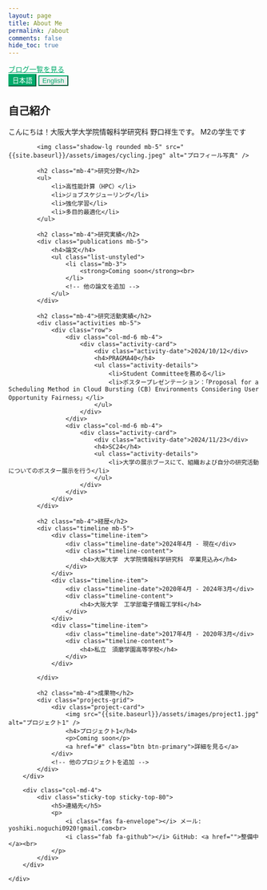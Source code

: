 ```yaml
---
layout: page
title: About Me
permalink: /about
comments: false
hide_toc: true
---
```


<div class="text-center mb-4">
    <a href="{{ site.baseurl }}/blog" class="btn btn-lg btn-outline-primary">ブログ一覧を見る</a>
</div>

<div class="language-switch text-right mb-4">
    <button id="jp-btn" class="btn btn-sm btn-outline-primary active">日本語</button>
    <button id="en-btn" class="btn btn-sm btn-outline-primary">English</button>
</div>

<!-- 日本語コンテンツ -->
<div id="jp-content" class="language-content active">
    <div class="row justify-content-between">
        <div class="col-md-8 pr-5">
            <h2 class="mb-4">自己紹介</h2>
            <p>
                こんにちは！大阪大学大学院情報科学研究科 野口祥生です。
                M2の学生です
            </p>

            <img class="shadow-lg rounded mb-5" src="{{site.baseurl}}/assets/images/cycling.jpeg" alt="プロフィール写真" />

            <h2 class="mb-4">研究分野</h2>
            <ul>
                <li>高性能計算（HPC）</li>
                <li>ジョブスケジューリング</li>
                <li>強化学習</li>
                <li>多目的最適化</li>
            </ul>

            <h2 class="mb-4">研究実績</h2>
            <div class="publications mb-5">
                <h4>論文</h4>
                <ul class="list-unstyled">
                    <li class="mb-3">
                        <strong>Coming soon</strong><br>
                    </li>
                    <!-- 他の論文を追加 -->
                </ul>
            </div>

            <h2 class="mb-4">研究活動実績</h2>
            <div class="activities mb-5">
                <div class="row">
                    <div class="col-md-6 mb-4">
                        <div class="activity-card">
                            <div class="activity-date">2024/10/12</div>
                            <h4>PRAGMA40</h4>
                            <ul class="activity-details">
                                <li>Student Committeeを務める</li>
                                <li>ポスタープレゼンテーション：「Proposal for a Scheduling Method in Cloud Bursting (CB) Environments Considering User Opportunity Fairness」</li>
                            </ul>
                        </div>
                    </div>
                    <div class="col-md-6 mb-4">
                        <div class="activity-card">
                            <div class="activity-date">2024/11/23</div>
                            <h4>SC24</h4>
                            <ul class="activity-details">
                                <li>大学の展示ブースにて、組織および自分の研究活動についてのポスター展示を行う</li>
                            </ul>
                        </div>
                    </div>
                </div>
            </div>

            <h2 class="mb-4">経歴</h2>
            <div class="timeline mb-5">
                <div class="timeline-item">
                    <div class="timeline-date">2024年4月 - 現在</div>
                    <div class="timeline-content">
                        <h4>大阪大学　大学院情報科学研究科　卒業見込み</h4>
                    </div>
                </div>
                <div class="timeline-item">
                    <div class="timeline-date">2020年4月 - 2024年3月</div>
                    <div class="timeline-content">
                        <h4>大阪大学　工学部電子情報工学科</h4>
                    </div>
                </div>
                <div class="timeline-item">
                    <div class="timeline-date">2017年4月 - 2020年3月</div>
                    <div class="timeline-content">
                        <h4>私立　須磨学園高等学校</h4>
                    </div>
                </div>

            </div>

            <h2 class="mb-4">成果物</h2>
            <div class="projects-grid">
                <div class="project-card">
                    <img src="{{site.baseurl}}/assets/images/project1.jpg" alt="プロジェクト1" />
                    <h4>プロジェクト1</h4>
                    <p>Coming soon</p>
                    <a href="#" class="btn btn-primary">詳細を見る</a>
                </div>
                <!-- 他のプロジェクトを追加 -->
            </div>
        </div>

        <div class="col-md-4">
            <div class="sticky-top sticky-top-80">
                <h5>連絡先</h5>
                <p>
                    <i class="fas fa-envelope"></i> メール: yoshiki.noguchi0920!gmail.com<br>
                    <i class="fab fa-github"></i> GitHub: <a href="">整備中</a><br>
                </p>
            </div>
        </div>

    </div>

</div>

<!-- 英語コンテンツ -->
<div id="en-content" class="language-content">
    <div class="row justify-content-between">
        <div class="col-md-8 pr-5">
            <h2 class="mb-4">Introduction</h2>
            <p>
                Hello! I'm Yoshiki Noguchi, a Master's student at the Graduate School of Information Science and Technology, Osaka University.
            </p>

            <img class="shadow-lg rounded mb-5" src="{{site.baseurl}}/assets/images/cycling.jpeg" alt="Profile Photo" />

            <h2 class="mb-4">Research Fields</h2>
            <ul>
                <li>High-Performance Computing (HPC)</li>
                <li>Parallel and Distributed Processing</li>
                <li>Cloud Computing</li>
            </ul>

            <h2 class="mb-4">Research Achievements</h2>
            <div class="publications mb-5">
                <h4>Papers</h4>
                <ul class="list-unstyled">
                    <li class="mb-3">
                        <strong>Coming soon</strong><br>
                    </li>
                </ul>
            </div>

            <h2 class="mb-4">Research Activities</h2>
            <div class="activities mb-5">
                <div class="row">
                    <div class="col-md-6 mb-4">
                        <div class="activity-card">
                            <div class="activity-date">October 12, 2024</div>
                            <h4>PRAGMA40</h4>
                            <ul class="activity-details">
                                <li>Served as a Student Committee member</li>
                                <li>Poster Presentation: "Proposal for a Scheduling Method in Cloud Bursting (CB) Environments Considering User Opportunity Fairness"</li>
                            </ul>
                        </div>
                    </div>
                    <div class="col-md-6 mb-4">
                        <div class="activity-card">
                            <div class="activity-date">November 23, 2024</div>
                            <h4>SC24</h4>
                            <ul class="activity-details">
                                <li>Presented research activities at the university exhibition booth with poster presentations about organizational and personal research</li>
                            </ul>
                        </div>
                    </div>
                </div>
            </div>

            <h2 class="mb-4">Experience</h2>
            <div class="timeline mb-5">
                <div class="timeline-item">
                    <div class="timeline-date">April 2024 - Present</div>
                    <div class="timeline-content">
                        <h4>Graduate School of Information Science and Technology, Osaka University</h4>
                    </div>
                </div>
                <div class="timeline-item">
                    <div class="timeline-date">April 2020 - March 2024</div>
                    <div class="timeline-content">
                        <h4>Osaka University</h4>
                    </div>
                </div>
                <div class="timeline-item">
                    <div class="timeline-date">April 2017 - March 2020</div>
                    <div class="timeline-content">
                        <h4>Suma Gakuen High School</h4>
                    </div>
                </div>

            </div>

            <h2 class="mb-4">成果物</h2>
            <div class="projects-grid">
                <div class="project-card">
                    <img src="{{site.baseurl}}/assets/images/project1.jpg" alt="プロジェクト1" />
                    <h4>Coming soon</h4>
                    <p>Coming soon</p>
                    <a href="#" class="btn btn-primary">詳細を見る</a>
                </div>
                <!-- 他のプロジェクトを追加 -->
            </div>
        </div>

        <div class="col-md-4">
            <div class="sticky-top sticky-top-80">
                <h5>Contact</h5>
                <p>
                    <i class="fas fa-envelope"></i> Email: yoshiki.noguchi0920!gmail.com<br>
                    <i class="fab fa-github"></i> GitHub: <a href="">整備中</a><br>
                </p>
            </div>
        </div>
    </div>

</div>

<style>
.language-switch {
    margin-bottom: 2rem;
}

.language-content {
    display: none;
}

.language-content.active {
    display: block;
}

.btn-outline-primary {
    color: #00ab6b;
    border-color: #00ab6b;
}

.btn-outline-primary:hover,
.btn-outline-primary.active {
    background-color: #00ab6b;
    border-color: #00ab6b;
    color: white;
}

.skill-item {
    margin-bottom: 1rem;
}

.progress {
    height: 0.5rem;
    background-color: #e9ecef;
}

.progress-bar {
    background-color: #00ab6b;
}

.timeline-item {
    position: relative;
    padding-left: 2rem;
    margin-bottom: 2rem;
    border-left: 2px solid #00ab6b;
}

.timeline-date {
    color: #666;
    font-size: 0.9rem;
}

.projects-grid {
    display: grid;
    grid-template-columns: repeat(auto-fill, minmax(250px, 1fr));
    gap: 1.5rem;
    margin-top: 1rem;
}

.project-card {
    border: 1px solid #eee;
    border-radius: 8px;
    padding: 1rem;
    transition: transform 0.2s;
}

.project-card:hover {
    transform: translateY(-5px);
}

.project-card img {
    width: 100%;
    height: 150px;
    object-fit: cover;
    border-radius: 4px;
    margin-bottom: 1rem;
}

/* 研究活動カードのスタイル */
.activity-card {
    border: 1px solid #e0e0e0;
    border-radius: 8px;
    padding: 1.25rem;
    height: 100%;
    box-shadow: 0 2px 10px rgba(0,0,0,0.05);
    transition: all 0.3s ease;
    position: relative;
    background: #fff;
    overflow: hidden;
}

.activity-card:hover {
    transform: translateY(-5px);
    box-shadow: 0 5px 15px rgba(0,0,0,0.1);
    border-color: #00ab6b;
}

.activity-date {
    position: absolute;
    top: 0;
    right: 0;
    background: #00ab6b;
    color: white;
    padding: 0.3rem 0.75rem;
    font-size: 0.8rem;
    font-weight: 600;
    border-bottom-left-radius: 8px;
}

.activity-card h4 {
    margin-top: 0.5rem;
    margin-bottom: 1rem;
    color: #333;
    font-weight: 600;
}

.activity-details {
    padding-left: 1.25rem;
    margin-bottom: 0;
}

.activity-details li {
    margin-bottom: 0.5rem;
    font-size: 0.95rem;
    color: #555;
}

@media (max-width: 768px) {
    .projects-grid {
        grid-template-columns: 1fr;
    }
    
    .timeline-item {
        padding-left: 1rem;
    }
}
</style>

<script>
document.getElementById('jp-btn').addEventListener('click', function() {
    document.getElementById('jp-content').classList.add('active');
    document.getElementById('en-content').classList.remove('active');
    this.classList.add('active');
    document.getElementById('en-btn').classList.remove('active');
});

document.getElementById('en-btn').addEventListener('click', function() {
    document.getElementById('en-content').classList.add('active');
    document.getElementById('jp-content').classList.remove('active');
    this.classList.add('active');
    document.getElementById('jp-btn').classList.remove('active');
});
</script>
